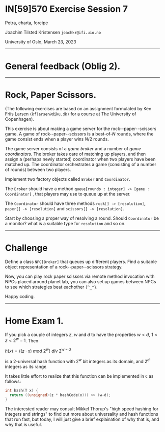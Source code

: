 

# IN[59]570 Exercise Session 7

Petra, charta, forcipe

Joachim Tilsted Kristensen
`joachkr@ifi.uio.no`

University of Oslo,
March 23, 2023

---

# General feedback (Oblig 2).

---

# Rock, Paper Scissors.

(The following exercises are based on an assignment formulated by Ken Friis
Larsen `(kflarsen@diku.dk)` for a course at The University of Copenhagen).

This exercise is about making a game server for the rock--paper--scissors
game. A game of rock--paper--scissors is a best-of-$N$ rounds, where the
game consist ends when a player wins $N/2$ rounds.

The game server consists of a *game broker* and a number of *game
coordinators*. The broker takes care of matching up players, and then
assign a (perhaps newly started) coordinator when two players have been
matched up. The coordinator orchestrates a game (consisting of a number
of rounds) between two players.

Implement two factory objects called `Broker` and `Coordinator`.

The `Broker` should have a method `queue[rounds : integer] -> [game :
Coordinator]` , that players may use to queue up at the server.

The `Coordinator` should have three methods `rock[] -> [resolution]`,
`paper[] -> [resolution]` and `scissors[] -> [resolution]`.

Start by choosing a proper way of resolving a round. Should `Coordinator` be
a monitor? what is a suitable type for `resolution` and so on.

---

# Challenge

Define a class `NPC[Broker]` that queues up different players. Find a
suitable object representation of a rock--paper--scissors strategy.

Now, you can play rock paper scissors via remote method invocation with NPCs
placed around planet lab, you can also set up games between NPCs to see
which strategies beat eachother `{^_^}`.

Happy coding.

---

# Home Exam 1.

If you pick a couple of integers $z$, $w$ and $d$ to have the properties
$w < d$, $1 < z < 2^w - 1$. Then

$h(x) = ( (z \cdot x)\ mod\ 2^w )\ div\ 2^{w-d}$

is a 2-universal hash function with $2^w$ bit integers as its domain, and
$2^d$ integers as its range.

It takes little effort to realize that this function can be implemented in
`C` as follows:

```c
int hash(T x) {
  return ((unsigned)(z * hashCode(x))) >> (w-d);
}
```

The interested reader may consult Mikkel Thorup's "high speed hashing for
integers and strings" to find out more about universality and hash functions
that run fast, but today, I will just give a brief explaination of why that
is, and why that is useful.

